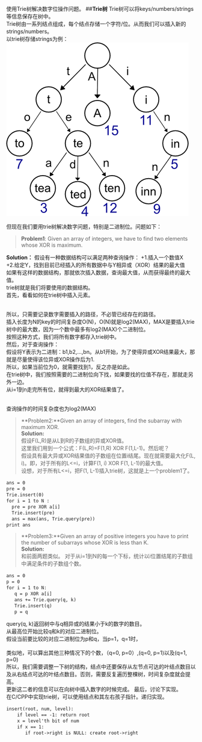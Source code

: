 使用Trie树解决数字位操作问题。
##**Trie树**
Trie树可以将keys/numbers/strings等信息保存在树中。  
Trie树由一系列结点组成，每个结点存储一个字符/位。从而我们可以插入新的strings/numbers。  
以trie树存储strings为例：    
![trie树](trie-example.png)  

但现在我们要用trie树解决数字问题，特别是二进制位。问题如下：  

>**Problem1**: Given an array of integers, we have to find two elements whose XOR is maximum.  

**Solution：**
假设有一种数据结构可以满足两种查询操作：
+1.插入一个数值X  
+2.给定Y，找到目前已经插入的所有数据中与Y相异或（XOR）结果的最大值    
 如果有这样的数据结构，那就依次插入数据，查询最大值，从而获得最终的最大值。  
 trie树就是我们将要使用的数据结构。  
 首先，看看如何在trie树中插入元素。  
 ![]()
 
 所以，只需要记录数字需要插入的路径，不必管已经存在的路径。  
 插入长度为N的key的时间复杂度O(N)，O(N)就是log2(MAX)，MAX是要插入trie树中的最大数，因为一个数中最多有log2(MAX)个二进制位。  
 按照这种方式，我们将所有数字都存入trie树中。  
 然后，对于查询操作：  
 假设将Y表示为二进制：b1,b2,...,bn。从b1开始，为了使得异或XOR结果最大，那就是尽量使得该位异或XOR操作后为1.  
 所以，如果当前位为0，就需要找到1，反之亦是如此。  
 在trie树中，我们按照需要的二进制位向下找，如果要找的位值不存在，那就走另外一边。  
 从i=1到n走完所有位，就得到最大的XOR结果值了。  
 ![]()  
 
 查询操作的时间复杂度也为log2(MAX)  
 
 >**Problem2:**Given an array of integers, find the subarray with maximum XOR.  
 **Solution:**  
 假设F(L,R)是从L到R的子数组的异或XOR值。  
 这里我们用到一个公式：F(L,R)=F(1,R) XOR F(1,L-1)。然后呢？  
 假设具有最大异或XOR结果值的子数组在位置i结尾。现在就需要最大化F(L, i)。即，对于所有的L<=i，计算F(1, i) XOR F(1, L-1)的最大值。  
 设想，对于所有L<=i，把F(1, L-1)插入trie树，这就是上一个problem1了。
 ```
 ans = 0
 pre = 0
 Trie.insert(0)
 for i = 1 to N :
   pre = pre XOR a[i]
   Trie.insert(pre)
   ans = max(ans, Trie.query(pre))
 print ans
 ```  
 >**Problem3:**Given an array of positive integers you have to print the number of subarrays whose XOR is less than K.  
 **Solution:**  
 和前面两题类似。 
 对于从i=1到N的每一个下标，统计以i位置结尾的子数组中满足条件的子数组个数。
 ```
 ans = 0
 p = 0
 for i = 1 to N:
    q = p XOR a[i]
    ans += Trie.query(q, k)
    Trie.insert(q)
    p = q
```  
query(q, k)返回树中与q相异或的结果小于k的数字的数目。  
从最高位开始比较q和k的对应二进制位。  
假设当前要比较的对应二进制位为p和q，当p=1，q=1时，  
![]()  
类似地，可以算出其他三种情况下的个数，（q=0, p=0）,(q=0, p=1)以及(q=1, p=0)  
所以，我们需要调整一下树的结构，结点中还要保存从左节点可达的叶结点数目以及从右结点可达的叶结点数目。否则，需要反复遍历整棵树，时间复杂度就会提高。  
更新这二者的信息可以在向树中插入数字的时候完成。 
最后，讨论下实现。  
在C/CPP中实现trie树，可以使用结点和其左右孩子指针。递归实现。  
```
insert(root, num, level):
    if level == -1: return root
    x = level'th bit of num
    if x == 1:
       if root->right is NULL: create root->right
